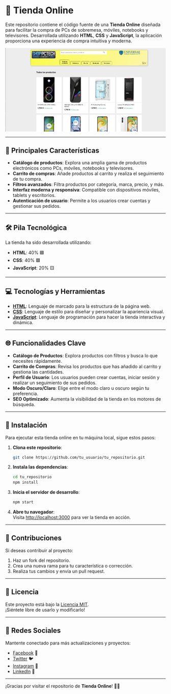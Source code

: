 # 🛒 Tienda Online

Este repositorio contiene el código fuente de una **Tienda Online** diseñada para facilitar la compra de PCs de sobremesa, móviles, notebooks y televisores. Desarrollada utilizando **HTML**, **CSS** y **JavaScript**, la aplicación proporciona una experiencia de compra intuitiva y moderna.

![Tienda Online](https://github.com/BalaZaStudio/Image-ScreenShot/blob/main/image-6.png)

---

## 🚀 Principales Características

- **Catálogo de productos**: Explora una amplia gama de productos electrónicos como PCs, móviles, notebooks y televisores.
- **Carrito de compras**: Añade productos al carrito y realiza el seguimiento de tu compra.
- **Filtros avanzados**: Filtra productos por categoría, marca, precio, y más.
- **Interfaz moderna y responsiva**: Compatible con dispositivos móviles, tablets y escritorios.
- **Autenticación de usuario**: Permite a los usuarios crear cuentas y gestionar sus pedidos.

---

## 🛠 Pila Tecnológica

La tienda ha sido desarrollada utilizando:

- **HTML**: 40% 🟦
- **CSS**: 40% 🟩
- **JavaScript**: 20% 🟨

---

## 💻 Tecnologías y Herramientas

- **[HTML](https://developer.mozilla.org/en-US/docs/Web/HTML)**: Lenguaje de marcado para la estructura de la página web.
- **[CSS](https://developer.mozilla.org/en-US/docs/Web/CSS)**: Lenguaje de estilo para diseñar y personalizar la apariencia visual.
- **[JavaScript](https://developer.mozilla.org/en-US/docs/Web/JavaScript)**: Lenguaje de programación para hacer la tienda interactiva y dinámica.

---

## 🌐 Funcionalidades Clave

- **Catálogo de Productos**: Explora productos con filtros y busca lo que necesites rápidamente.
- **Carrito de Compras**: Revisa los productos que has añadido al carrito y gestiona las cantidades.
- **Perfil de Usuario**: Los usuarios pueden crear cuentas, iniciar sesión y realizar un seguimiento de sus pedidos.
- **Modo Oscuro/Claro**: Elige entre el modo claro u oscuro según tu preferencia.
- **SEO Optimizado**: Aumenta la visibilidad de la tienda en los motores de búsqueda.

---

## 🔧 Instalación

Para ejecutar esta tienda online en tu máquina local, sigue estos pasos:

1. **Clona este repositorio**:

    ```bash
    git clone https://github.com/tu_usuario/tu_repositorio.git
    ```

2. **Instala las dependencias**:

    ```bash
    cd tu_repositorio
    npm install
    ```

3. **Inicia el servidor de desarrollo**:

    ```bash
    npm start
    ```

4. **Abre tu navegador**:  
   Visita [http://localhost:3000](http://localhost:3000) para ver la tienda en acción.

---

## 📝 Contribuciones

Si deseas contribuir al proyecto:

1. Haz un fork del repositorio.
2. Crea una nueva rama para tu característica o corrección.
3. Realiza tus cambios y envía un pull request.

---

## 📄 Licencia

Este proyecto está bajo la [Licencia MIT](https://opensource.org/licenses/MIT).  
¡Siéntete libre de usarlo y modificarlo!

---

## 📱 Redes Sociales

Mantente conectado para más actualizaciones y proyectos:

- [Facebook](https://facebook.com/) 📘
- [Twitter](https://twitter.com/) 🐦
- [Instagram](https://instagram.com/) 📸
- [LinkedIn](https://linkedin.com/in/) 💼

---

¡Gracias por visitar el repositorio de **Tienda Online**! 🌟🚀
